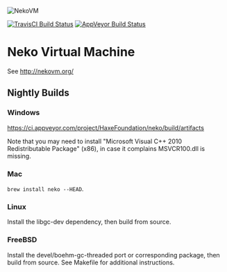 ![NekoVM](http://nekovm.org/img/header.jpg)

[![TravisCI Build Status](https://travis-ci.org/HaxeFoundation/neko.svg?branch=master)](https://travis-ci.org/HaxeFoundation/neko)
[![AppVeyor Build Status](https://ci.appveyor.com/api/projects/status/github/HaxeFoundation/neko?branch=master&svg=true)](https://ci.appveyor.com/project/HaxeFoundation/neko)

# Neko Virtual Machine

See http://nekovm.org/

## Nightly Builds

### Windows
https://ci.appveyor.com/project/HaxeFoundation/neko/build/artifacts

Note that you may need to install "Microsoft Visual C++ 2010 Redistributable Package" (x86), in case it complains MSVCR100.dll is missing.

### Mac
`brew install neko --HEAD`.

### Linux
Install the libgc-dev dependency, then build from source.

### FreeBSD
Install the devel/boehm-gc-threaded port or corresponding package, then build from source. See Makefile for additional instructions.


